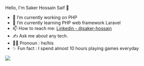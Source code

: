 Hello, I'm Saker Hossain Saif 👋

- 🔭 I’m currently working on PHP
- 🌱 I’m currently learning PHP web framework Laravel
- 📫 How to reach me: [Linkedin - @saker-hossain](https://www.linkedin.com/in/saker-hossain/)
- ✍️ Ask me about any tech.
- 💁‍♂️ Pronoun : he/his
- ✨ Fun fact : I spend almost 10 hours playing games everyday


<img src="https://github-readme-stats.vercel.app/api?username=saker-hossain&theme=radical&show_icons=true">
